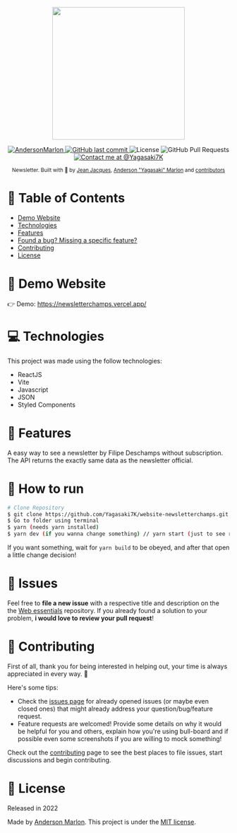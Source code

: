 <p align="center">
   <img src="https://github.com/filipedeschamps.png" width="300"/>
</p>

<p align="center">
   <a href="https://www.linkedin.com/in/andersonmarlon/">
      <img alt="AndersonMarlon" src="https://img.shields.io/badge/-AndersonMarlon-f0da50?style=flat&logo=Linkedin&logoColor=white" />
   </a>
  <a href="https://github.com/Yagasaki7K/website-newsletterchamps/commits/master">
    <img alt="GitHub last commit" src="https://img.shields.io/github/last-commit/Yagasaki7K/website-newsletterchamps?color=f0da50">
  </a>
  <img alt="License" src="https://img.shields.io/badge/license-MIT-f0da50">
  <img alt="GitHub Pull Requests" src="https://img.shields.io/github/issues-pr/Yagasaki7K/website-newsletterchamps?color=f0da50" />
  <a href="https://twitter.com/yagasaki7k">
    <img src="https://img.shields.io/twitter/follow/medusajs.svg?label=Contact%20me%20at%20@Yagasaki7K" alt="Contact me at @Yagasaki7K" />
  </a>
</p>

<div align="center">
  <sub>Newsletter. Built with 💛 by
    <a href="https://github.com/jjeanjacques10/newsletter-api">Jean Jacques</a>,
    <a href="https://github.com/Yagasaki7K">Anderson "Yagasaki" Marlon</a> and
    <a href="https://github.com/Yagasaki7K/website-newsletterchamps/graphs/contributors">
      contributors
    </a>
  </sub>
</div>

# 📌 Table of Contents

* [Demo Website](#eyes-demo-website)
* [Technologies](#computer-technologies)
* [Features](#rocket-features)
* [Found a bug? Missing a specific feature?](#bug-issues)
* [Contributing](#tada-contributing)
* [License](#closed_book-license)

# 👀 Demo Website

👉  Demo: https://newsletterchamps.vercel.app/

# 💻 Technologies

This project was made using the follow technologies:

* ReactJS
* Vite
* Javascript
* JSON
* Styled Components

# 🚀 Features

A easy way to see a newsletter by Filipe Deschamps without subscription. The API returns the exactly same data as the newsletter official.

# 🚧 How to run

```bash
# Clone Repository
$ git clone https://github.com/Yagasaki7K/website-newsletterchamps.git
$ Go to folder using terminal
$ yarn (needs yarn installed)
$ yarn dev (if you wanna change something) // yarn start (just to see running)
```

If you want something, wait for `yarn build` to be obeyed, and after that open a little change decision!

# 🐛 Issues

Feel free to **file a new issue** with a respective title and description on the the [Web essentials](https://github.com/Yagasaki7K/website-newsletterchamps/issues) repository. If you already found a solution to your problem, **i would love to review your pull request**!

# 🎉 Contributing

First of all, thank you for being interested in helping out, your time is always appreciated in every way. :100:

Here's some tips:

* Check the [issues page](https://github.com/Yagasaki7K/website-newsletterchamps/issues) for already opened issues (or maybe even closed ones) that might already address your question/bug/feature request.
* Feature requests are welcomed! Provide some details on why it would be helpful for you and others, explain how you're using bull-board and if possible even some screenshots if you are willing to mock something!

Check out the [contributing](./CONTRIBUTING.md) page to see the best places to file issues, start discussions and begin contributing.

# 📕 License

Released in 2022

Made by [Anderson Marlon](https://github.com/Yagasaki7K).
This project is under the [MIT license](./LICENSE).
